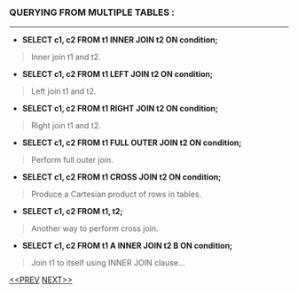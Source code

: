 ### QUERYING FROM MULTIPLE TABLES :
---

- **SELECT c1, c2 FROM t1 INNER JOIN t2 ON condition;**
> Inner join t1 and t2.

- **SELECT c1, c2 FROM t1 LEFT JOIN t2 ON condition;**
> Left join t1 and t2.

- **SELECT c1, c2 FROM t1 RIGHT JOIN t2 ON condition;**
> Right join t1 and t2.

- **SELECT c1, c2 FROM t1 FULL OUTER JOIN t2 ON condition;**
> Perform full outer join.

- **SELECT c1, c2 FROM t1 CROSS JOIN t2 ON condition;**
> Produce a Cartesian product of rows in tables.

- **SELECT c1, c2 FROM t1, t2;**
> Another way to perform cross join.

- **SELECT c1, c2 FROM t1 A INNER JOIN t2 B ON condition;**
> Join t1 to itself using INNER JOIN clause...

[<<PREV](https://indeshan.github.io/SQL-Cheat-Sheet/) [NEXT>>](https://indeshan.github.io/SQL-Cheat-Sheet/SQLOperators)
